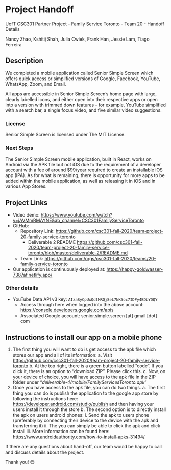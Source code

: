 # Project Handoff

UofT CSC301 Partner Project - Family Service Toronto - Team 20 - Handoff Details

Nancy Zhao, Kshitij Shah, Julia Cwiek, Frank Han, Jessie Lam, Tiago Ferreira

## Description

We completed a mobile application called Senior Simple Screen which offers quick access or simplified versions of Google, Facebook, YouTube, WhatsApp, Zoom, and Email.

All apps are accessible in Senior Simple Screen’s home page with large, clearly labelled icons, and either open into their respective apps or open into a version with trimmed down features - for example, YouTube simplified with a search bar, a single focus video, and five similar video suggestions.

### License

Senior Simple Screen is licensed under The MIT License.

### Next Steps

The Senior Simple Screen mobile application, built in React, works on Android via the APK file but not iOS due to the requirement of a developer account with a fee of around $99/year required to create an installable iOS app (IPA). As for what is remaining, there is opportunity for more apps to be added within the mobile application, as well as releasing it in iOS and in various App Stores.

## Project Links

- Video demo: <https://www.youtube.com/watch?v=jAVMmRMAYNE&ab_channel=CSC301FamilyServiceToronto>
- GitHub:
  - Repository Link: <https://github.com/csc301-fall-2020/team-project-20-family-service-toronto>
    - Deliverable 2 README <https://github.com/csc301-fall-2020/team-project-20-family-service-toronto/blob/master/deliverable-2/README.md>
  - Team Link: <https://github.com/orgs/csc301-fall-2020/teams/20-family-service-toronto>
- Our application is continuously deployed at: <https://happy-goldwasser-7387af.netlify.app/>

### Other details

- YouTube Data API v3 key: `AIzaSyCpUxQdtMRQjSeL7NK5oc7IDPy4BDbYDQY`
  - Access through here when logged into the above account: <https://console.developers.google.com/apis>
  - Associated Google account: senior.simple.screen [at] gmail [dot] com

## Instructions to install our app on a mobile phone

1. The first thing you will want to do is get access to the apk file which stores our app and all of its information:
  a. Visit <https://github.com/csc301-fall-2020/team-project-20-family-service-toronto>
  b. At the top right, there is a green button labelled “code”. If you click it, there is an option to “download ZIP”. Please click this.
  c. Now, on your device of choice, you will have access to the apk file in the ZIP folder under “_deliverable-4/mobile/FamilyServicesToronto.apk_”
2. Once you have access to the apk file, you can do two things.
  a. The first thing you can do is publish the application to the google app store by following the instructions here: <https://developer.android.com/studio/publish> and then having your users install it through the store
  b. The second option is to directly install the apk on users android phones:
    i. Send the apk to users phone (preferably by connecting their device to the device with the apk and transferring it)
    ii. The you can simply be able to click the apk and click install
    iii. More information can be found here: <https://www.androidauthority.com/how-to-install-apks-31494/>

If there are any questions about hand-off, our team would be happy to call and discuss details about the project.

Thank you! 😊
